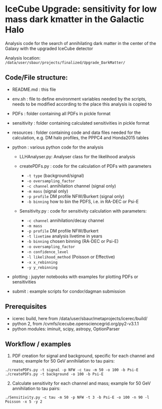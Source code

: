 # IceCube Upgrade: sensitivity for low mass dark kmatter in the Galactic Halo
Analysis code for the search of annihilating dark matter in the center of the Galaxy with the upgraded IceCube detector

Analysis location: `/data/user/sbaur/projects/finalized/Upgrade_DarkMatter/`

## Code/File structure:
- README.md : this file
- env.sh : file to define environment variables needed by the scripts, needs to be modified according to the place this analysis is copied to
- PDFs : folder containing all PDFs in pickle format
- sensitivity : folder containing calculated sensitivities in pickle format
- resources : folder containing code and data files needed for the calculation, e.g. DM halo profiles, the PPPC4 and Honda2015 tables
- python : various python code for the analysis
  - LLHAnalyser.py: Analyser class for the likelihood analysis
  - createPDFs.py : code for the calculation of PDFs with parameters
    - `-t type` (background/signal)
    - `-o oversampling_factor`
    - `-c channel` annihilation channel (signal only)
    - `-m mass` (signal only)
    - `-p profile` DM profile NFW/Burkert (signal only)
    - `-b binning` how to bin the PDFS, i.e. in RA-DEC or Psi-E  
    
  - Sensitivity.py : code for sensitivity calculation with parameters:
    - `-c channel` annihilation/decay channel
    - `-m mass`
    - `-p profile` DM profile NFW/Burkert
    - `-t livetime` analysis livetime in years
    - `-b binning` chosen binning (RA-DEC or Psi-E)
    - `-o oversampling_factor`
    - `-n confidence_level`
    - `-l likelihood_method` (Poisson or Effective)
    - `-x x_rebinning`
    - `-y y_rebinning`

- plotting : jupyter notebooks with examples for plotting PDFs or sensitivities
- submit : example scripts for condor/dagman submission


## Prerequisites
- icerec build, here from /data/user/sbaur/metaprojects/icerec/build/
- python 2, from /cvmfs/icecube.opensciencegrid.org/py2-v3.1.1
- python modules: iminuit, scipy, astropy, OptionParser

## Workflow / examples

1. PDF creation for signal and background, specific for each channel and mass; example for 50 GeV annihilation to tau pairs:
```
./createPDFs.py -t signal -p NFW -c tau -m 50 -o 100 -b Psi-E
./createPDFs.py -t background -o 100 -b Psi-E
```

2. Calculate sensitivity for each channel and mass; example for 50 GeV annihilation to tau pairs:
```
./Sensitivity.py -c tau -m 50 -p NFW -t 3 -b Psi-E -o 100 -n 90 -l Poisson -x 5 -y 2
```

